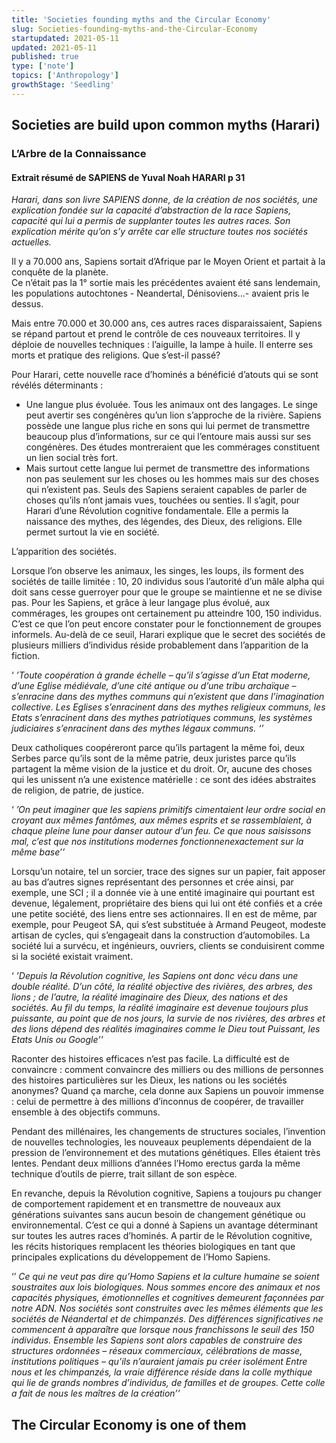 ```yaml
---
title: 'Societies founding myths and the Circular Economy'
slug: Societies-founding-myths-and-the-Circular-Economy
startupdated: 2021-05-11
updated: 2021-05-11
published: true
type: ['note']
topics: ['Anthropology']
growthStage: 'Seedling'
---
```


## Societies are build upon common myths (Harari)

### L’Arbre de la Connaissance

#### Extrait résumé de SAPIENS de Yuval Noah HARARI p 31

_Harari, dans son livre SAPIENS donne, de la création de nos sociétés, une explication fondée sur la capacité d’abstraction de la race Sapiens, capacité qui lui a permis de supplanter toutes les autres races. Son explication mérite qu’on s’y arrête car elle structure toutes nos sociétés actuelles._

Il y a 70.000 ans, Sapiens sortait d’Afrique par le Moyen Orient et partait à la conquête de la planète.  
Ce n’était pas la 1° sortie mais les précédentes avaient été sans lendemain, les populations autochtones - Neandertal, Dénisoviens...- avaient pris le dessus.

Mais entre 70.000 et 30.000 ans, ces autres races disparaissaient, Sapiens se répand partout et prend le contrôle de ces nouveaux territoires. Il y déploie de nouvelles techniques : l’aiguille, la lampe à huile. Il enterre ses morts et pratique des religions. Que s’est-il passé?

Pour Harari, cette nouvelle race d’hominés a bénéficié d’atouts qui se sont révélés déterminants :

-   Une langue plus évoluée. Tous les animaux ont des langages. Le singe peut avertir ses congénères qu’un lion s’approche de la rivière. Sapiens possède une langue plus riche en sons qui lui permet de transmettre beaucoup plus d’informations, sur ce qui l’entoure mais aussi sur ses congénères. Des études montreraient que les commérages constituent un lien social très fort.
-   Mais surtout cette langue lui permet de transmettre des informations non pas seulement sur les choses ou les hommes mais sur des choses qui n’existent pas. Seuls des Sapiens seraient capables de parler de choses qu’ils n’ont jamais vues, touchées ou senties. Il s’agit, pour Harari d’une Révolution cognitive fondamentale. Elle a permis la naissance des mythes, des légendes, des Dieux, des religions. Elle permet surtout la vie en société.

L’apparition des sociétés.

Lorsque l’on observe les animaux, les singes, les loups, ils forment des sociétés de taille limitée : 10, 20 individus sous l’autorité d’un mâle alpha qui doit sans cesse guerroyer pour que le groupe se maintienne et ne se divise pas. Pour les Sapiens, et grâce à leur langage plus évolué, aux commérages, les groupes ont certainement pu atteindre 100, 150 individus. C’est ce que l’on peut encore constater pour le fonctionnement de groupes informels. Au-delà de ce seuil, Harari explique que le secret des sociétés de plusieurs milliers d’individus réside probablement dans l’apparition de la fiction.

‘ _’Toute coopération à grande échelle – qu’il s’agisse d’un Etat moderne, d’une Eglise médiévale, d’une cité antique ou d’une tribu archaïque – s’enracine dans des mythes communs qui n’existent que dans l’imagination collective. Les Eglises s’enracinent dans des mythes religieux communs, les Etats s’enracinent dans des mythes patriotiques communs, les systèmes judiciaires s’enracinent dans des mythes légaux communs. ‘’_

Deux catholiques coopéreront parce qu’ils partagent la même foi, deux Serbes parce qu’ils sont de la même patrie, deux juristes parce qu’ils partagent la même vision de la justice et du droit. Or, aucune des choses qui les unissent n’a une existence matérielle : ce sont des idées abstraites de religion, de patrie, de justice.

‘ _’On peut imaginer que les sapiens primitifs cimentaient leur ordre social en croyant aux mêmes fantômes, aux mêmes esprits et se rassemblaient, à chaque pleine lune pour danser autour d’un feu. Ce que nous saisissons mal, c’est que nos institutions modernes fonctionnenexactement sur la même base’’_

Lorsqu’un notaire, tel un sorcier, trace des signes sur un papier, fait apposer au bas d’autres signes représentant des personnes et crée ainsi, par exemple, une SCI ; il a donnée vie à une entité imaginaire qui pourtant est devenue, légalement, propriétaire des biens qui lui ont été confiés et a crée une petite société, des liens entre ses actionnaires. Il en est de même, par exemple, pour Peugeot SA, qui s’est substituée à Armand Peugeot, modeste artisan de cycles, qui s’engageait dans la construction d’automobiles. La société lui a survécu, et ingénieurs, ouvriers, clients se conduisirent comme si la société existait vraiment.

‘ _’Depuis la Révolution cognitive, les Sapiens ont donc vécu dans une double réalité. D’un côté, la réalité objective des rivières, des arbres, des lions ; de l’autre, la réalité imaginaire des Dieux, des nations et des sociétés. Au fil du temps, la réalité imaginaire est devenue toujours plus puissante, au point que de nos jours, la survie de nos rivières, des arbres et des lions dépend des réalités imaginaires comme le Dieu tout Puissant, les Etats Unis ou Google’’_

Raconter des histoires efficaces n’est pas facile. La difficulté est de convaincre : comment convaincre des milliers ou des millions de personnes des histoires particulières sur les Dieux, les nations ou les sociétés anonymes? Quand ça marche, cela donne aux Sapiens un pouvoir immense : celui de permettre à des millions d’inconnus de coopérer, de travailler ensemble à des objectifs communs.

Pendant des millénaires, les changements de structures sociales, l’invention de nouvelles technologies, les nouveaux peuplements dépendaient de la pression de l’environnement et des mutations génétiques. Elles étaient très lentes. Pendant deux millions d’années l’Homo erectus garda la même technique d’outils de pierre, trait sillant de son espèce.

En revanche, depuis la Révolution cognitive, Sapiens a toujours pu changer de comportement rapidement et en transmettre de nouveaux aux générations suivantes sans aucun besoin de changement génétique ou environnemental. C’est ce qui a donné à Sapiens un avantage déterminant sur toutes les autres races d’hominés. A partir de le Révolution cognitive, les récits historiques remplacent les théories biologiques en tant que principales explications du développement de l’Homo Sapiens.

‘’ _Ce qui ne veut pas dire qu’Homo Sapiens et la culture humaine se soient soustraites aux lois biologiques. Nous sommes encore des animaux et nos capacités physiques, émotionnelles et cognitives demeurent façonnées par notre ADN. Nos sociétés sont construites avec les mêmes éléments que les sociétés de Néandertal et de chimpanzés. Des différences significatives ne commencent à apparaître que lorsque nous franchissons le seuil des 150 individus. Ensemble les Sapiens sont alors capables de construire des structures ordonnées – réseaux commerciaux, célébrations de masse, institutions politiques – qu’ils n’auraient jamais pu créer isolément Entre nous et les chimpanzés, la vraie différence réside dans la colle mythique qui lie de grands nombres d’individus, de familles et de groupes. Cette colle a fait de nous les maîtres de la création’’_

## The Circular Economy is one of them

